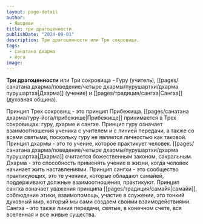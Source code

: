 ```yaml
---
layout: page-detail
author:
 - Яшодеви
title: три драгоценности
publishDate: "2024-09-01"
description: Три драгоценности или Три сокровища.
tags:
 - санатана дхарма
 - йога
image: 
---
```

**Три драгоценности** или Три сокровища - Гуру (учитель),  [[pages/санатана дхарма/поведение/четыре дхармы/пурушартхи/дхарма пурушартха|Дхарма]] (учение) и [[pages/традиция/сангха|Сангха]] (духовная община).

Принцип Трех сокровищ - это принцип Прибежища. [[pages/санатана дхарма/гуру-йога/прибежище|Прибежище]] принимается в Трех сокровищах: гуру, дхарме и сангхе. 
Принцип гуру означает взаимоотношения ученика с учителем и с линией передачи, а также со всеми святыми, поскольку гуру не является личностью как таковой. 
Принцип дхармы - это то учение, которое практикует человек. [[pages/санатана дхарма/поведение/четыре дхармы/пурушартхи/дхарма пурушартха|Дхарма]] считается божественным законом, сакральным. Дхарма - это способность применять учение в жизни, когда человек начинает жить наставлениями. 
Принцип сангхи - это сообщество практикующих, это те ученики, которые обладают самайей, поддерживают должные взаимоотношения, практикуют. Принцип сангха означает уважения принципа [[pages/традиция/самайя|самайи]], соблюдение этики, взаимопомощь, участие в служении, это тонкий духовный мир, который мы сами создаем своими взаимодействиями. Сангха - это также линия передачи, святые, в конечном счете, вся вселенная и все живые существа.

